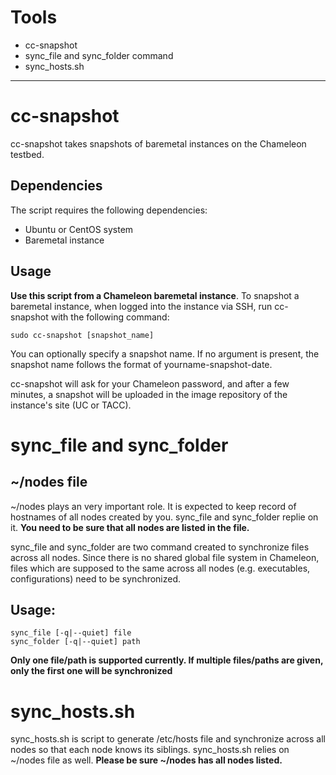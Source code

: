 # Tools
* cc-snapshot
* sync_file and sync_folder command
* sync_hosts.sh
***

# cc-snapshot

cc-snapshot takes snapshots of baremetal instances on the Chameleon testbed.

## Dependencies

The script requires the following dependencies:

* Ubuntu or CentOS system
* Baremetal instance

## Usage

**Use this script from a Chameleon baremetal instance**. To snapshot a baremetal instance, when logged into the instance via SSH, run cc-snapshot with the following command:

```
sudo cc-snapshot [snapshot_name]
```

You can optionally specify a snapshot name. If no argument is present, the snapshot name follows the format of yourname-snapshot-date.

cc-snapshot will ask for your Chameleon password, and after a few minutes, a snapshot will be uploaded in the image repository of the instance's site (UC or TACC).

# sync_file and sync_folder

## ~/nodes file

~/nodes plays an very important role. It is expected to keep record of hostnames of all nodes created by you. sync_file and sync_folder replie on it. **You need to be sure that all nodes are listed in the file.**

sync_file and sync_folder are two command created to synchronize files across all nodes. Since there is no shared global file system in Chameleon, files which are supposed to the same across all nodes (e.g. executables, configurations)  need to be synchronized.

## Usage:

```
sync_file [-q|--quiet] file
sync_folder [-q|--quiet] path
```

**Only one file/path is supported currently. If multiple files/paths are given, only the first one will be synchronized**

# sync_hosts.sh

sync_hosts.sh is script to generate /etc/hosts file and synchronize across all nodes so that each node knows its siblings. sync_hosts.sh relies on ~/nodes file as well. **Please be sure ~/nodes has all nodes listed.**
